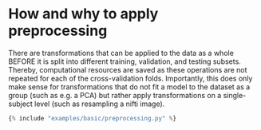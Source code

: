 # How and why to apply preprocessing

There are transformations that can be applied to the data as a whole BEFORE it is split into different 
training, validation, and testing subsets. Thereby, computational resources are saved as these operations
are not repeated for each of the cross-validation folds. Importantly, this does only make sense for transformations
that do not fit a model to the dataset as a group (such as e.g. a PCA) but rather apply transformations on a single-
subject level (such as resampling a nifti image). 

```python hl_lines="21-24"
{% include "examples/basic/preprocessing.py" %}
```

